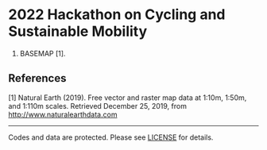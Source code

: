 # 2022 Hackathon on Cycling and Sustainable Mobility

1. BASEMAP [1].

## References

[1] Natural Earth (2019). Free vector and raster map data at 1:10m, 1:50m, and 1:110m scales. Retrieved December 25, 2019, from http://www.naturalearthdata.com

---

Codes and data are protected. Please see [LICENSE](LICENSE) for details.
